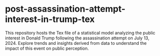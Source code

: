 # post-assassination-attempt-interest-in-trump-tex
This repository hosts the Tex file of a statistical model analyzing the public interest in Donald Trump following the assassination attempt on July 13, 2024. Explore trends and insights derived from data to understand the impact of this event on public perception.
